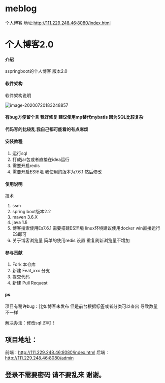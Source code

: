 # meblog
个人博客
地址:http://111.229.248.46:8080/index.html

# 个人博客2.0

#### 介绍
sspringboot的个人博客 版本2.0

#### 软件架构
软件架构说明

![image-20200720183248857](F:\workspace\meblog2\README.assets\image-20200720183248857.png)

#### 有bug方便留个言  我好修复 建议使用mp替代mybatis 因为SQL比较复杂
#### 代码写的比较乱  我自己都可能看的有点麻烦
#### 安装教程

1.  运行sql
2. 打成jar包或者直接在idea运行
3.  需要开启redis
4.  需要开启ES环境 我使用的版本为7.6.1 然后修改

#### 使用说明

技术
1. ssm
2. spring boot版本2.2
3. maven 3.6.X
4. java 1.8
5. 博客搜索使用Es7.6.1 需要搭建ES环境  linux环境建议使用docker win直接运行ES即可
6. 关于博客浏览量  简单的使用redis  设置  重复刷新浏览量不增加

#### 参与贡献

1.  Fork 本仓库
2.  新建 Feat_xxx 分支
3.  提交代码
4.  新建 Pull Request
#### ps

项目有稍许bug：比如博客未发布 但是前台根据标签或者分类可以查出  导致数量不一样

解决办法：修改sql  即可！

## 项目地址：
前端：http://111.229.248.46:8080/index.html
后端：http://111.229.248.46:8080/admin 
## 登录不需要密码 请不要乱来 谢谢。
